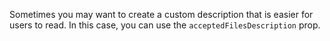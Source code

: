 Sometimes you may want to create a custom description that is easier for users to read. In this case, you can use the `acceptedFilesDescription` prop.